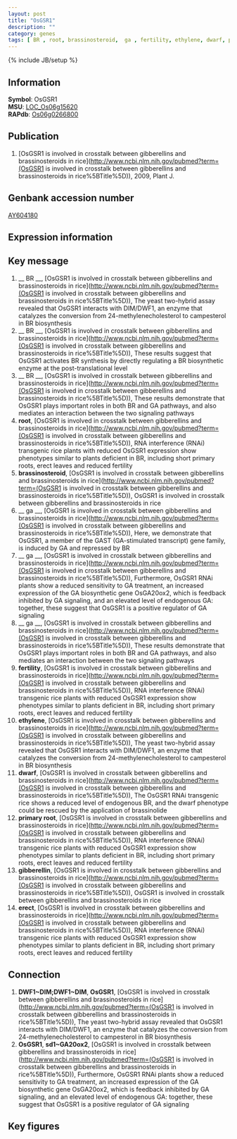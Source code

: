```yaml
---
layout: post
title: "OsGSR1"
description: ""
category: genes
tags: [ BR , root, brassinosteroid,  ga , fertility, ethylene, dwarf, primary root, gibberellin, erect, Gene]
---
```

{% include JB/setup %}

## Information
__Symbol__: OsGSR1  
__MSU__: [LOC_Os06g15620](http://rice.plantbiology.msu.edu/cgi-bin/ORF_infopage.cgi?orf=LOC_Os06g15620)  
__RAPdb__: [Os06g0266800](http://rapdb.dna.affrc.go.jp/viewer/gbrowse_details/irgsp1?name=Os06g0266800)  

## Publication
1. [OsGSR1 is involved in crosstalk between gibberellins and brassinosteroids in rice](http://www.ncbi.nlm.nih.gov/pubmed?term=(OsGSR1 is involved in crosstalk between gibberellins and brassinosteroids in rice%5BTitle%5D)), 2009, Plant J.

## Genbank accession number
[AY604180](http://www.ncbi.nlm.nih.gov/nuccore/AY604180)

## Expression information

## Key message
1. __ BR __, [OsGSR1 is involved in crosstalk between gibberellins and brassinosteroids in rice](http://www.ncbi.nlm.nih.gov/pubmed?term=(OsGSR1 is involved in crosstalk between gibberellins and brassinosteroids in rice%5BTitle%5D)),  The yeast two-hybrid assay revealed that OsGSR1 interacts with DIM/DWF1, an enzyme that catalyzes the conversion from 24-methylenecholesterol to campesterol in BR biosynthesis
2. __ BR __, [OsGSR1 is involved in crosstalk between gibberellins and brassinosteroids in rice](http://www.ncbi.nlm.nih.gov/pubmed?term=(OsGSR1 is involved in crosstalk between gibberellins and brassinosteroids in rice%5BTitle%5D)),  These results suggest that OsGSR1 activates BR synthesis by directly regulating a BR biosynthetic enzyme at the post-translational level
3. __ BR __, [OsGSR1 is involved in crosstalk between gibberellins and brassinosteroids in rice](http://www.ncbi.nlm.nih.gov/pubmed?term=(OsGSR1 is involved in crosstalk between gibberellins and brassinosteroids in rice%5BTitle%5D)),  These results demonstrate that OsGSR1 plays important roles in both BR and GA pathways, and also mediates an interaction between the two signaling pathways
4. __root__, [OsGSR1 is involved in crosstalk between gibberellins and brassinosteroids in rice](http://www.ncbi.nlm.nih.gov/pubmed?term=(OsGSR1 is involved in crosstalk between gibberellins and brassinosteroids in rice%5BTitle%5D)),  RNA interference (RNAi) transgenic rice plants with reduced OsGSR1 expression show phenotypes similar to plants deficient in BR, including short primary roots, erect leaves and reduced fertility
5. __brassinosteroid__, [OsGSR1 is involved in crosstalk between gibberellins and brassinosteroids in rice](http://www.ncbi.nlm.nih.gov/pubmed?term=(OsGSR1 is involved in crosstalk between gibberellins and brassinosteroids in rice%5BTitle%5D)), OsGSR1 is involved in crosstalk between gibberellins and brassinosteroids in rice
6. __ ga __, [OsGSR1 is involved in crosstalk between gibberellins and brassinosteroids in rice](http://www.ncbi.nlm.nih.gov/pubmed?term=(OsGSR1 is involved in crosstalk between gibberellins and brassinosteroids in rice%5BTitle%5D)),  Here, we demonstrate that OsGSR1, a member of the GAST (GA-stimulated transcript) gene family, is induced by GA and repressed by BR
7. __ ga __, [OsGSR1 is involved in crosstalk between gibberellins and brassinosteroids in rice](http://www.ncbi.nlm.nih.gov/pubmed?term=(OsGSR1 is involved in crosstalk between gibberellins and brassinosteroids in rice%5BTitle%5D)),  Furthermore, OsGSR1 RNAi plants show a reduced sensitivity to GA treatment, an increased expression of the GA biosynthetic gene OsGA20ox2, which is feedback inhibited by GA signaling, and an elevated level of endogenous GA: together, these suggest that OsGSR1 is a positive regulator of GA signaling
8. __ ga __, [OsGSR1 is involved in crosstalk between gibberellins and brassinosteroids in rice](http://www.ncbi.nlm.nih.gov/pubmed?term=(OsGSR1 is involved in crosstalk between gibberellins and brassinosteroids in rice%5BTitle%5D)),  These results demonstrate that OsGSR1 plays important roles in both BR and GA pathways, and also mediates an interaction between the two signaling pathways
9. __fertility__, [OsGSR1 is involved in crosstalk between gibberellins and brassinosteroids in rice](http://www.ncbi.nlm.nih.gov/pubmed?term=(OsGSR1 is involved in crosstalk between gibberellins and brassinosteroids in rice%5BTitle%5D)),  RNA interference (RNAi) transgenic rice plants with reduced OsGSR1 expression show phenotypes similar to plants deficient in BR, including short primary roots, erect leaves and reduced fertility
10. __ethylene__, [OsGSR1 is involved in crosstalk between gibberellins and brassinosteroids in rice](http://www.ncbi.nlm.nih.gov/pubmed?term=(OsGSR1 is involved in crosstalk between gibberellins and brassinosteroids in rice%5BTitle%5D)),  The yeast two-hybrid assay revealed that OsGSR1 interacts with DIM/DWF1, an enzyme that catalyzes the conversion from 24-methylenecholesterol to campesterol in BR biosynthesis
11. __dwarf__, [OsGSR1 is involved in crosstalk between gibberellins and brassinosteroids in rice](http://www.ncbi.nlm.nih.gov/pubmed?term=(OsGSR1 is involved in crosstalk between gibberellins and brassinosteroids in rice%5BTitle%5D)),  The OsGSR1 RNAi transgenic rice shows a reduced level of endogenous BR, and the dwarf phenotype could be rescued by the application of brassinolide
12. __primary root__, [OsGSR1 is involved in crosstalk between gibberellins and brassinosteroids in rice](http://www.ncbi.nlm.nih.gov/pubmed?term=(OsGSR1 is involved in crosstalk between gibberellins and brassinosteroids in rice%5BTitle%5D)),  RNA interference (RNAi) transgenic rice plants with reduced OsGSR1 expression show phenotypes similar to plants deficient in BR, including short primary roots, erect leaves and reduced fertility
13. __gibberellin__, [OsGSR1 is involved in crosstalk between gibberellins and brassinosteroids in rice](http://www.ncbi.nlm.nih.gov/pubmed?term=(OsGSR1 is involved in crosstalk between gibberellins and brassinosteroids in rice%5BTitle%5D)), OsGSR1 is involved in crosstalk between gibberellins and brassinosteroids in rice
14. __erect__, [OsGSR1 is involved in crosstalk between gibberellins and brassinosteroids in rice](http://www.ncbi.nlm.nih.gov/pubmed?term=(OsGSR1 is involved in crosstalk between gibberellins and brassinosteroids in rice%5BTitle%5D)),  RNA interference (RNAi) transgenic rice plants with reduced OsGSR1 expression show phenotypes similar to plants deficient in BR, including short primary roots, erect leaves and reduced fertility

## Connection
1. __DWF1~DIM;DWF1~DIM__, __OsGSR1__, [OsGSR1 is involved in crosstalk between gibberellins and brassinosteroids in rice](http://www.ncbi.nlm.nih.gov/pubmed?term=(OsGSR1 is involved in crosstalk between gibberellins and brassinosteroids in rice%5BTitle%5D)),  The yeast two-hybrid assay revealed that OsGSR1 interacts with DIM/DWF1, an enzyme that catalyzes the conversion from 24-methylenecholesterol to campesterol in BR biosynthesis
2. __OsGSR1__, __sd1~GA20ox2__, [OsGSR1 is involved in crosstalk between gibberellins and brassinosteroids in rice](http://www.ncbi.nlm.nih.gov/pubmed?term=(OsGSR1 is involved in crosstalk between gibberellins and brassinosteroids in rice%5BTitle%5D)),  Furthermore, OsGSR1 RNAi plants show a reduced sensitivity to GA treatment, an increased expression of the GA biosynthetic gene OsGA20ox2, which is feedback inhibited by GA signaling, and an elevated level of endogenous GA: together, these suggest that OsGSR1 is a positive regulator of GA signaling

## Key figures


